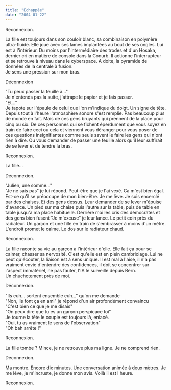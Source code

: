 ```yaml
---
title: "Echappée"
date: "2004-01-22"
---
```


Reconnexion.

La fille est toujours dans son couloir blanc, sa combinaison en polymère ultra-fluide. Elle joue avec ses lames implantées au bout de ses ongles. Lui est à l'intérieur. Du moins par l'intermédiaire des trodes et d'un Hosaka, dernier cri en matière de console dans la Conurb. Il actionne l'interrupteur et se retrouve à niveau dans le cyberspace. A doite, la pyramide de données de la centrale à fusion.  
Je sens une pression sur mon bras.

Déconnexion

"Tu peux passer la feuille à..."  
Je n'entends pas la suite, j'attrape le papier et je fais passer.  
"Et..."  
Je tapote sur l'épaule de celui que l'on m'indique du doigt. Un signe de tête.  
Depuis tout à l'heure l'atmosphère sonore s'est remplie. Pas beaucoup plus de monde en fait. Mais de ces gens bruyants qui prennent de la place pour cinq ou six. De ces personnes qui se fichent éperdument que vous soyez en train de faire ceci ou cela et viennent vous déranger pour vous poser de ces questions insignifiantes comme seuls savent le faire les gens qui n'ont rien à dire. Ou vous demander de passer une feuille alors qu'il leur suffirait de se lever et de tendre la bras.

Reconnexion.

La fille...

Déconnexion.

"Julien, une somme..."  
"Je ne sais pas" je lui répond. Peut-être que je l'ai vexé. Ca m'est bien égal. Est-ce qu'il se préoccupe de mon bien-être. Je me lève. Je suis encerclé par des chaises. Et des gens dessus. Leur demander de se lever m'épuise d'avance. Un pied sur ma chaise puis l'autre sur la table, puis de table en table jusqu'à ma place habituelle. Derrière moi les cris des démocrates et des gens bien fusent "Je m'excuse" je leur lance. Le petit coin près du radiateur. Un garçon et une fille en train de s'embrasser à moins d'un mètre. L'endroit promet le calme. Le dos sur le radiateur chaud.

Reconnexion.

La fille raconte sa vie au garçon à l'intérieur d'elle. Elle fait ça pour se calmer, chasser sa nervosité. C'est qu'elle est en plein cambriolage. Lui ne peut qu'écouter, la liaison est à sens unique. Il est mal à l'aise, il n'a pas vraiment envie d'entendre des confidences, il doit se concentrer sur l'aspect immatériel, ne pas fauter, l'IA le surveille depuis Bern.  
Un chuchotement près de moi.

Déconnexion.

"Ils euh... sortent ensemble euh..." qu'on me demande  
"Non, ils font ça en ami" je répond d'un air profondément convaincu  
"C'est bien ce que je me disais"  
"On peux dire que tu es un garçon perspicace toi"  
Je tourne la tête le couple est toujours là, enlacé.  
"Oui, tu as vraiment le sens de l'observation"  
"Oh bah arrête !"

Reconnexion.

La fille tombe ? Mince, je ne retrouve plus ma ligne. Je ne comprend rien.

Déconnexion.

Ma montre. Encore dix minutes. Une conversation animée à deux mètres. Je me lève, je m'incruste, je donne mon avis. Voilà il est l'heure.

Reconnexion.
